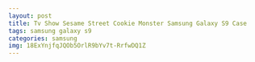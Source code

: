 ```yaml
---
layout: post
title: Tv Show Sesame Street Cookie Monster Samsung Galaxy S9 Case
tags: samsung galaxy s9
categories: samsung
img: 18ExYnjfqJQOb5OrlR9bYv7t-RrfwDQ1Z
---
```

